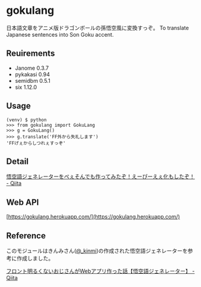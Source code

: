 # gokulang

日本語文章をアニメ版ドラゴンボールの孫悟空風に変換すっぞ。
To translate Japanese sentences into Son Goku accent.

## Reuirements

- Janome 0.3.7
- pykakasi 0.94
- semidbm 0.5.1
- six 1.12.0

## Usage

```
(venv) $ python
>>> from gokulang import GokuLang
>>> g = GokuLang()
>>> g.translate('FF外から失礼します')
'FFげぇからしつれぇすっぞ'
```

## Detail

[悟空語ジェネレーターをぺぇそんでも作ってみたぞ！えーぴーえぇ化もしたぞ！ - Qiita](https://qiita.com/shonansurvivors/items/ce6c1c6f5b43fc16719b)

## Web API

[https://gokulang.herokuapp.com/](https://gokulang.herokuapp.com/)

## Reference

このモジュールはきんみさん([@_kinmi](https://twitter.com/_kinmi))の作成された悟空語ジェネレーターを参考に作成しました。

[フロント明るくないおじさんがWebアプリ作った話【悟空語ジェネレーター】 - Qiita](https://qiita.com/kinmi/items/c66aa98718acad84621b)